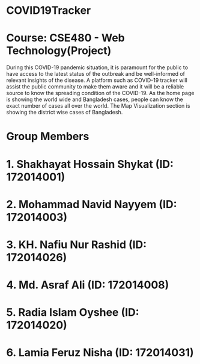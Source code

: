 # COVID19Tracker
# Course: CSE480 - Web Technology(Project)
During this COVID-19 pandemic situation, it is paramount for the public to have access to the latest status of the outbreak and be well-informed of relevant insights of the disease. A platform such as COVID-19 tracker will assist the public community to make them aware and it will be a reliable source to know the spreading condition of the COVID-19. As the home page is showing the world wide and Bangladesh cases, people can know the exact number of cases all over the world. The Map Visualization section is showing the district wise cases of Bangladesh.

# Group Members
# 1. Shakhayat Hossain Shykat (ID: 172014001)
# 2. Mohammad Navid Nayyem (ID: 172014003)
# 3. KH. Nafiu Nur Rashid (ID: 172014026)
# 4. Md. Asraf Ali (ID: 172014008)
# 5. Radia Islam Oyshee (ID: 172014020)
# 6. Lamia Feruz Nisha (ID: 172014031)
